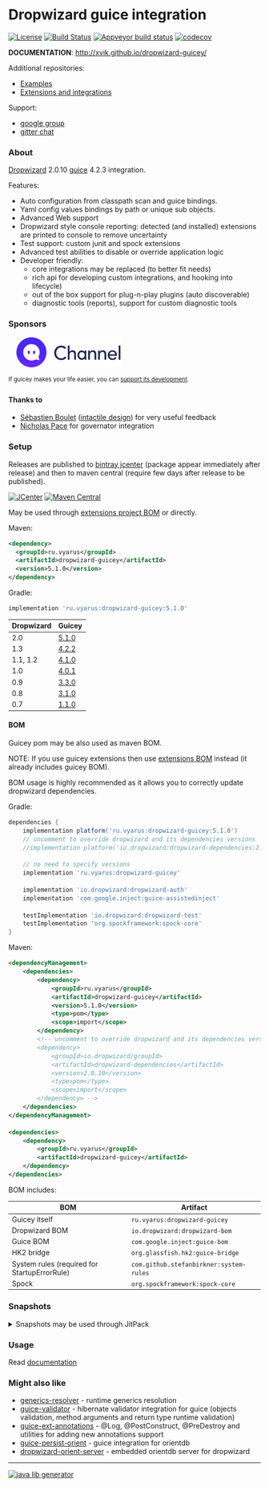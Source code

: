 # Dropwizard guice integration
[![License](https://img.shields.io/badge/license-MIT-blue.svg?style=flat)](http://www.opensource.org/licenses/MIT)
[![Build Status](https://travis-ci.org/xvik/dropwizard-guicey.svg?branch=master)](https://travis-ci.org/xvik/dropwizard-guicey)
[![Appveyor build status](https://ci.appveyor.com/api/projects/status/github/xvik/dropwizard-guicey?svg=true&branch=master)](https://ci.appveyor.com/project/xvik/dropwizard-guicey)
[![codecov](https://codecov.io/gh/xvik/dropwizard-guicey/branch/master/graph/badge.svg)](https://codecov.io/gh/xvik/dropwizard-guicey)

**DOCUMENTATION**: http://xvik.github.io/dropwizard-guicey/

Additional repositories:

* [Examples](https://github.com/xvik/dropwizard-guicey-examples)
* [Extensions and integrations](https://github.com/xvik/dropwizard-guicey-ext)

Support:

* [google group](https://groups.google.com/forum/#!forum/dropwizard-guicey)
* [gitter chat](https://gitter.im/xvik/dropwizard-guicey) 

### About 

[Dropwizard](http://dropwizard.io/) 2.0.10 [guice](https://github.com/google/guice) 4.2.3 integration.

Features:

* Auto configuration from classpath scan and guice bindings.
* Yaml config values bindings by path or unique sub objects.
* Advanced Web support
* Dropwizard style console reporting: detected (and installed) extensions are printed to console to remove uncertainty
* Test support: custom junit and spock extensions
* Advanced test abilities to disable or override application logic
* Developer friendly:
    - core integrations may be replaced (to better fit needs)
    - rich api for developing custom integrations, and hooking into lifecycle)
    - out of the box support for plug-n-play plugins (auto discoverable)
    - diagnostic tools (reports), support for custom diagnostic tools

### Sponsors

&nbsp;&nbsp;&nbsp;&nbsp;[![Channel](src/doc/docs/img/sponsors/zoyi-ch.png)](https://channel.io "Channel")

  
<sup>If guicey makes your life easier, you can [support its development](https://www.patreon.com/guicey).</sup>

#### Thanks to

* [Sébastien Boulet](https://github.com/gontard) ([intactile design](http://intactile.com)) for very useful feedback
* [Nicholas Pace](https://github.com/segfly) for governator integration

### Setup

Releases are published to [bintray jcenter](https://bintray.com/bintray/jcenter) (package appear immediately after release) 
and then to maven central (require few days after release to be published). 

[![JCenter](https://img.shields.io/bintray/v/vyarus/xvik/dropwizard-guicey.svg?label=jcenter)](https://bintray.com/vyarus/xvik/dropwizard-guicey/_latestVersion)
[![Maven Central](https://img.shields.io/maven-central/v/ru.vyarus/dropwizard-guicey.svg?style=flat)](https://maven-badges.herokuapp.com/maven-central/ru.vyarus/dropwizard-guicey)

May be used through [extensions project BOM](https://github.com/xvik/dropwizard-guicey-ext/tree/master/guicey-bom) or directly.

Maven:

```xml
<dependency>
  <groupId>ru.vyarus</groupId>
  <artifactId>dropwizard-guicey</artifactId>
  <version>5.1.0</version>
</dependency>
```

Gradle:

```groovy
implementation 'ru.vyarus:dropwizard-guicey:5.1.0'
```

Dropwizard | Guicey
----------|---------
2.0| [5.1.0](http://xvik.github.io/dropwizard-guicey/5.1.0)
1.3| [4.2.2](http://xvik.github.io/dropwizard-guicey/4.2.2)
1.1, 1.2 | [4.1.0](http://xvik.github.io/dropwizard-guicey/4.1.0) 
1.0 | [4.0.1](http://xvik.github.io/dropwizard-guicey/4.0.1)
0.9 | [3.3.0](https://github.com/xvik/dropwizard-guicey/tree/dw-0.9)
0.8 | [3.1.0](https://github.com/xvik/dropwizard-guicey/tree/dw-0.8)
0.7 | [1.1.0](https://github.com/xvik/dropwizard-guicey/tree/dw-0.7)


#### BOM

Guicey pom may be also used as maven BOM.

NOTE: If you use guicey extensions then use [extensions BOM](https://github.com/xvik/dropwizard-guicey-ext/tree/master/guicey-bom) 
instead (it already includes guicey BOM).

BOM usage is highly recommended as it allows you to correctly update dropwizard dependencies.

Gradle:

```groovy
dependencies {
    implementation platform('ru.vyarus:dropwizard-guicey:5.1.0')
    // uncomment to override dropwizard and its dependencies versions    
    //implementation platform('io.dropwizard:dropwizard-dependencies:2.0.10')

    // no need to specify versions
    implementation 'ru.vyarus:dropwizard-guicey'
   
    implementation 'io.dropwizard:dropwizard-auth'
    implementation 'com.google.inject:guice-assistedinject'   
     
    testImplementation 'io.dropwizard:dropwizard-test'
    testImplementation 'org.spockframework:spock-core'
}
```

Maven:

```xml      
<dependencyManagement>  
    <dependencies>
        <dependency>
            <groupId>ru.vyarus</groupId>
            <artifactId>dropwizard-guicey</artifactId>
            <version>5.1.0</version>
            <type>pom</type>
            <scope>import</scope>
        </dependency> 
        <!-- uncomment to override dropwizard and its dependencies versions  
        <dependency>
            <groupId>io.dropwizard/groupId>
            <artifactId>dropwizard-dependencies</artifactId>
            <version>2.0.10</version>
            <type>pom</type>
            <scope>import</scope>
        </dependency> -->                 
    </dependencies>
</dependencyManagement>

<dependencies>
    <dependency>
        <groupId>ru.vyarus</groupId>
        <artifactId>dropwizard-guicey</artifactId>
    </dependency>
</dependencies>
```

BOM includes:

BOM           | Artifact
--------------|-------------------------
Guicey itself | `ru.vyarus:dropwizard-guicey`
Dropwizard BOM | `io.dropwizard:dropwizard-bom`
Guice BOM | `com.google.inject:guice-bom`
HK2 bridge | `org.glassfish.hk2:guice-bridge` 
System rules (required for StartupErrorRule) | `com.github.stefanbirkner:system-rules`
Spock | `org.spockframework:spock-core`


### Snapshots

<details>
      <summary>Snapshots may be used through JitPack</summary>

Add [JitPack](https://jitpack.io/#ru.vyarus/dropwizard-guicey) repository:

```groovy
repositories { maven { url 'https://jitpack.io' } }
```

For spring dependencies plugin (when guicey pom used as BOM):

```groovy
dependencyManagement {
    resolutionStrategy {
        cacheChangingModulesFor 0, 'seconds'
    }
    imports {
        mavenBom "ru.vyarus:dropwizard-guicey:master-SNAPSHOT"
    }
}
``` 

For direct guicey dependency:

```groovy
configurations.all {
    resolutionStrategy.cacheChangingModulesFor 0, 'seconds'
}

dependencies {
    implementation 'ru.vyarus:dropwizard-guicey:master-SNAPSHOT'
}
```

Note that in both cases `resolutionStrategy` setting required for correct updating snapshot with recent commits
(without it you will not always have up-to-date snapshot)

OR you can depend on exact commit:

* Go to [JitPack project page](https://jitpack.io/#ru.vyarus/dropwizard-guicey)
* Select `Commits` section and click `Get it` on commit you want to use and 
 use commit hash as version: `ru.vyarus:dropwizard-guicey:56537f7d23`


Maven:

```xml
<repositories>
    <repository>
        <id>jitpack.io</id>
        <url>https://jitpack.io</url>
    </repository>
</repositories>  

<dependencyManagement>
    <dependencies>
        <dependency>
            <groupId>ru.vyarus</groupId>
            <artifactId>dropwizard-guicey</artifactId>
            <version>master-SNAPSHOT</version>
            <type>pom</type>
            <scope>import</scope>
        </dependency>
    </dependencies>
</dependencyManagement>

<dependencies>
    <dependency>
        <groupId>ru.vyarus</groupId>
        <artifactId>dropwizard-guicey</artifactId>
    </dependency>
</dependencies>
```     

Or simply change version if used as direct dependency (repository must be also added):

```xml
<dependency>
    <groupId>ru.vyarus</groupId>
    <artifactId>dropwizard-guicey</artifactId>
    <version>master-SNAPSHOT</version>
</dependency>
```

</details> 

### Usage

Read [documentation](http://xvik.github.io/dropwizard-guicey/)

### Might also like

* [generics-resolver](https://github.com/xvik/generics-resolver) - runtime generics resolution
* [guice-validator](https://github.com/xvik/guice-validator) - hibernate validator integration for guice 
(objects validation, method arguments and return type runtime validation)
* [guice-ext-annotations](https://github.com/xvik/guice-ext-annotations) - @Log, @PostConstruct, @PreDestroy and
utilities for adding new annotations support
* [guice-persist-orient](https://github.com/xvik/guice-persist-orient) - guice integration for orientdb
* [dropwizard-orient-server](https://github.com/xvik/dropwizard-orient-server) - embedded orientdb server for dropwizard

---
[![java lib generator](http://img.shields.io/badge/Powered%20by-%20Java%20lib%20generator-green.svg?style=flat-square)](https://github.com/xvik/generator-lib-java)
